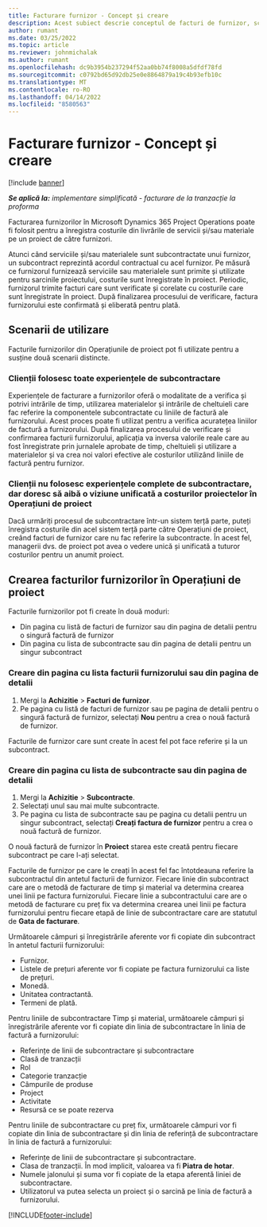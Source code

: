 ```yaml
---
title: Facturare furnizor - Concept și creare
description: Acest subiect descrie conceptul de facturi de furnizor, scenarii de utilizare și modul de creare a facturilor de furnizor în Microsoft Dynamics 365 Project Operations.
author: rumant
ms.date: 03/25/2022
ms.topic: article
ms.reviewer: johnmichalak
ms.author: rumant
ms.openlocfilehash: dc9b3954b237294f52aa0bb74f8008a5dfdf78fd
ms.sourcegitcommit: c0792bd65d92db25e0e8864879a19c4b93efb10c
ms.translationtype: MT
ms.contentlocale: ro-RO
ms.lasthandoff: 04/14/2022
ms.locfileid: "8580563"
---
```

# <a name="vendor-invoicing---concept-and-creation"></a>Facturare furnizor - Concept și creare

[!include [banner](../../includes/dataverse-preview.md)]

_**Se aplică la:** implementare simplificată - facturare de la tranzacție la proforma_

Facturarea furnizorilor în Microsoft Dynamics 365 Project Operations poate fi folosit pentru a înregistra costurile din livrările de servicii și/sau materiale pe un proiect de către furnizori.

Atunci când serviciile și/sau materialele sunt subcontractate unui furnizor, un subcontract reprezintă acordul contractual cu acel furnizor. Pe măsură ce furnizorul furnizează serviciile sau materialele sunt primite și utilizate pentru sarcinile proiectului, costurile sunt înregistrate în proiect. Periodic, furnizorul trimite facturi care sunt verificate și corelate cu costurile care sunt înregistrate în proiect. După finalizarea procesului de verificare, factura furnizorului este confirmată și eliberată pentru plată.

## <a name="scenarios-for-use"></a>Scenarii de utilizare

Facturile furnizorilor din Operațiunile de proiect pot fi utilizate pentru a susține două scenarii distincte.

### <a name="customers-use-the-full-subcontracting-experiences"></a>Clienții folosesc toate experiențele de subcontractare

Experiențele de facturare a furnizorilor oferă o modalitate de a verifica și potrivi intrările de timp, utilizarea materialelor și intrările de cheltuieli care fac referire la componentele subcontractate cu liniile de factură ale furnizorului. Acest proces poate fi utilizat pentru a verifica acuratețea liniilor de factură a furnizorului. După finalizarea procesului de verificare și confirmarea facturii furnizorului, aplicația va inversa valorile reale care au fost înregistrate prin jurnalele aprobate de timp, cheltuieli și utilizare a materialelor și va crea noi valori efective ale costurilor utilizând liniile de factură pentru furnizor.

### <a name="customers-dont-use-the-full-subcontracting-experiences-but-want-to-have-a-unified-view-of-costs-on-projects-in-project-operations"></a>Clienții nu folosesc experiențele complete de subcontractare, dar doresc să aibă o viziune unificată a costurilor proiectelor în Operațiuni de proiect

Dacă urmăriți procesul de subcontractare într-un sistem terță parte, puteți înregistra costurile din acel sistem terță parte către Operațiuni de proiect, creând facturi de furnizor care nu fac referire la subcontracte. În acest fel, managerii dvs. de proiect pot avea o vedere unică și unificată a tuturor costurilor pentru un anumit proiect.

## <a name="creation-of-vendor-invoices-in-project-operations"></a>Crearea facturilor furnizorilor în Operațiuni de proiect

Facturile furnizorilor pot fi create în două moduri:

- Din pagina cu listă de facturi de furnizor sau din pagina de detalii pentru o singură factură de furnizor
- Din pagina cu lista de subcontracte sau din pagina de detalii pentru un singur subcontract

### <a name="creation-from-the-vendor-invoice-list-page-or-details-page"></a>Creare din pagina cu lista facturii furnizorului sau din pagina de detalii

1. Mergi la **Achizitie** \> **Facturi de furnizor**.
2. Pe pagina cu listă de facturi de furnizor sau pe pagina de detalii pentru o singură factură de furnizor, selectați **Nou** pentru a crea o nouă factură de furnizor.

Facturile de furnizor care sunt create în acest fel pot face referire și la un subcontract.

### <a name="creation-from-the-subcontract-list-page-or-details-page"></a>Creare din pagina cu lista de subcontracte sau din pagina de detalii

1. Mergi la **Achizitie** \> **Subcontracte**.
2. Selectați unul sau mai multe subcontracte.
3. Pe pagina cu lista de subcontracte sau pe pagina cu detalii pentru un singur subcontract, selectați **Creați factura de furnizor** pentru a crea o nouă factură de furnizor.

O nouă factură de furnizor în **Proiect** starea este creată pentru fiecare subcontract pe care l-ați selectat.

Facturile de furnizor pe care le creați în acest fel fac întotdeauna referire la subcontractul din antetul facturii de furnizor. Fiecare linie din subcontract care are o metodă de facturare de timp și material va determina crearea unei linii pe factura furnizorului. Fiecare linie a subcontractului care are o metodă de facturare cu preț fix va determina crearea unei linii pe factura furnizorului pentru fiecare etapă de linie de subcontractare care are statutul de **Gata de facturare**.

Următoarele câmpuri și înregistrările aferente vor fi copiate din subcontract în antetul facturii furnizorului:

- Furnizor.
- Listele de prețuri aferente vor fi copiate pe factura furnizorului ca liste de prețuri.
- Monedă.
- Unitatea contractantă.
- Termeni de plată.

Pentru liniile de subcontractare Timp și material, următoarele câmpuri și înregistrările aferente vor fi copiate din linia de subcontractare în linia de factură a furnizorului:

- Referințe de linii de subcontractare și subcontractare
- Clasă de tranzacții
- Rol
- Categorie tranzacție
- Câmpurile de produse
- Project
- Activitate
- Resursă ce se poate rezerva

Pentru liniile de subcontractare cu preț fix, următoarele câmpuri vor fi copiate din linia de subcontractare și din linia de referință de subcontractare în linia de factură a furnizorului:

- Referințe de linii de subcontractare și subcontractare.
- Clasa de tranzacții. În mod implicit, valoarea va fi **Piatra de hotar**.
- Numele jalonului și suma vor fi copiate de la etapa aferentă liniei de subcontractare.
- Utilizatorul va putea selecta un proiect și o sarcină pe linia de factură a furnizorului.

[!INCLUDE[footer-include](../../includes/footer-banner.md)]

